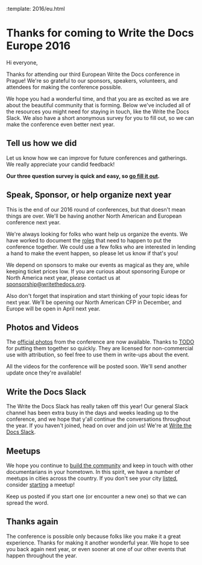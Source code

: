 :template: 2016/eu.html

Thanks for coming to Write the Docs Europe 2016
===============================================

Hi everyone,

Thanks for attending our third European Write the Docs conference in Prague! We're so grateful to our sponsors, speakers, volunteers, and attendees for making the conference possible. 

We hope you had a wonderful time, and that you are as excited as we are about the beautiful community that is forming. Below we've included all of the resources you might need for staying in touch, like the Write the Docs Slack. We also have a short anonymous survey for you to fill out, so we can make the conference even better next year.

## Tell us how we did

Let us know how we can improve for future conferences and gatherings. We really appreciate your candid feedback!

**Our three question survey is quick and easy, so [go fill it out](TODO).**

## Speak, Sponsor, or help organize next year

This is the end of our 2016 round of conferences,
but that doesn't mean things are over.
We'll be having another North American and European conference next year.

We're always looking for folks who want help us organize the events.
We have worked to document the [roles](TODO) that need to happen to put the conference together.
We could use a few folks who are interested in lending a hand to make the event happen,
so please let us know if that's you!

We depend on sponsors to make our events as magical as they are,
while keeping ticket prices low.
If you are curious about sponsoring Europe or North America next year,
please contact us at [sponsorship@writethedocs.org](mailto:sponsorship@writethedocs.org).

Also don't forget that inspiration and start thinking of your topic ideas for next year.
We'll be opening our North American CFP in December,
and Europe will be open in April next year.

## Photos and Videos

The [official photos](TODO) from the conference are now available.
Thanks to [TODO](TODO) for putting them together so quickly.
They are licensed for non-commercial use with attribution,
so feel free to use them in write-ups about the event.

All the videos for the conference will be posted soon.
We'll send another update once they're available!

## Write the Docs Slack

The Write the Docs Slack has really taken off this year! Our general Slack channel has been extra busy in the days and weeks leading up to the conference, and we hope that y'all continue the conversations throughout the year. If you haven't joined, head on over and join us! We're at [Write the Docs Slack](http://slack.writethedocs.com/).

## Meetups

We hope you continue to [build the community](http://www.writethedocs.org/meetups/) and keep in touch with other documentarians in your hometown. In this spirit, we have a number of meetups in cities across the country. If you don't see your city [listed](http://www.writethedocs.org/meetups/), consider [starting](http://www.writethedocs.org/meetups/starting/) a meetup! 

Keep us posted if you start one (or encounter a new one) so that we can spread the word.

## Thanks again

The conference is possible only because folks like you make it a great experience.
Thanks for making it another wonderful year.
We hope to see you back again next year,
or even sooner at one of our other events that happen throughout the year.

